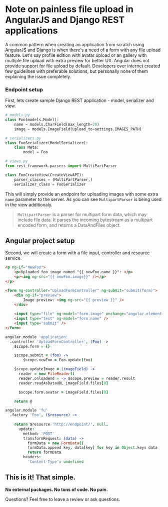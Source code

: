 # Note on painless file upload in AngularJS and Django REST applications

A common pattern when creating an application from scratch using AngularJS and Django is when there's a need of a form with any file upload feature. Let's say profile edition with avatar upload or an gallery with multiple file upload with extra preview for better UX. Angular does not provide support for file upload by default. Developers over internet created few guidelines with preferable solutions, but personally none of them explaining the issue completely.

### Endpoint setup

First, lets create sample Django REST application - model, serializer and view.

```python
# models.py
class Foo(models.Model):
    name = models.CharField(max_length=20)
    image = models.ImageField(upload_to=settings.IMAGES_PATH)
```

```python
# serializers.py
class FooSerializer(ModelSerializer):
    class Meta:
        model = Foo
```
```python        
# views.py
from rest_framework.parsers import MultiPartParser

class FooCreateView(CreateViewAPI):
    parser_classes = (MultiPartParser,)
    serializer_class = FooSerializer
```

This will simply provide an endpoint for uploading images with some extra ```name``` parameter to the server. As you can see ```MultipartParser``` is being used in the view additionaly.

> ```MultipartParser``` is a parser for multipart form data, which may include file data. It parses the incoming bytestream as a multipart encoded form, and returns a DataAndFiles object.

## Angular project setup

Second, we will create a form with a file input, controller and resource service.

```html
<p ng-if="newFoo">
    <p>Uploaded foo image named "{{ newFoo.name }}": </p>
    <p><img ng-src="{{ newFoo.image}}" /></p>
</p>

<form ng-controller="UploadFormController" ng-submit="submit(form)">
    <div ng-if="preview">
        Image preview: <img ng-src="{{ preview }}" />
    </div>
    
    <input type="file" ng-model="form.image" onchange="angular.element(this).scope().updateImage(this)" />
    <input type="text" ng-model="form.name" />
    <input type="submit" />
</form>
```
```coffeescript
angular.module 'application'
  .controller 'UploadFormController', (Foo) ->
    $scope.form = {}

    $scope.submit = (foo) -> 
        $scope.newFoo = Foo.update(foo)

    $scope.updateImage = (imageField) ->
      reader = new FileReader()
      reader.onloadend = -> $scope.preview = reader.result
      reader.readAsDataURL imageField.files[0]

      $scope.form.avatar = imageField.files[0]

    return @
```
```coffeescript
angular.module 'fu'
  .factory 'Foo', ($resource) ->
    
    return $resource 'http://endpoint/', null,
      update:
        method: 'POST'
        transformRequest: (data) ->
          formData = new FormData()
          formData.append key, data[key] for key in Object.keys data
          return formData
        headers:
          'Content-Type': undefined
```

## This is it! That simple.
**No external packages. No tons of code. No pain.**

Questions? Feel free to leave a review or ask questions.
